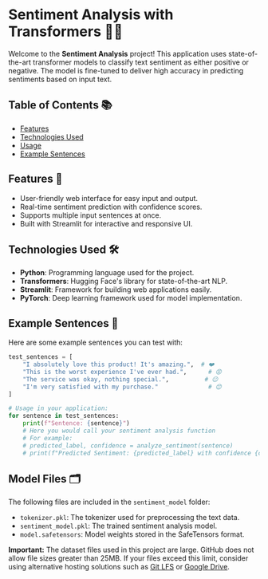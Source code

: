 # Sentiment Analysis with Transformers 🧠✨

Welcome to the **Sentiment Analysis** project! This application uses state-of-the-art transformer models to classify text sentiment as either positive or negative. The model is fine-tuned to deliver high accuracy in predicting sentiments based on input text.

## Table of Contents 📚

- [Features](#features)
- [Technologies Used](#technologies-used)
- [Usage](#usage)
- [Example Sentences](#example-sentences)

  
## Features 🌟

- User-friendly web interface for easy input and output.
- Real-time sentiment prediction with confidence scores.
- Supports multiple input sentences at once.
- Built with Streamlit for interactive and responsive UI.

## Technologies Used 🛠️

- **Python**: Programming language used for the project.
- **Transformers**: Hugging Face's library for state-of-the-art NLP.
- **Streamlit**: Framework for building web applications easily.
- **PyTorch**: Deep learning framework used for model implementation.

## Example Sentences 📝

Here are some example sentences you can test with:

```python
test_sentences = [
    "I absolutely love this product! It's amazing.",  # ❤️
    "This is the worst experience I've ever had.",      # 😡
    "The service was okay, nothing special.",          # 😐
    "I'm very satisfied with my purchase."              # 😊
]

# Usage in your application:
for sentence in test_sentences:
    print(f"Sentence: {sentence}")
    # Here you would call your sentiment analysis function
    # For example:
    # predicted_label, confidence = analyze_sentiment(sentence)
    # print(f"Predicted Sentiment: {predicted_label} with confidence {confidence:.2f}%\n")
```


## Model Files 🗂️

The following files are included in the `sentiment_model` folder:

- `tokenizer.pkl`: The tokenizer used for preprocessing the text data.
- `sentiment_model.pkl`: The trained sentiment analysis model.
- `model.safetensors`: Model weights stored in the SafeTensors format.

**Important:** The dataset files used in this project are large. GitHub does not allow file sizes greater than 25MB. If your files exceed this limit, consider using alternative hosting solutions such as [Git LFS](https://git-lfs.github.com/) or [Google Drive](https://drive.google.com/).
